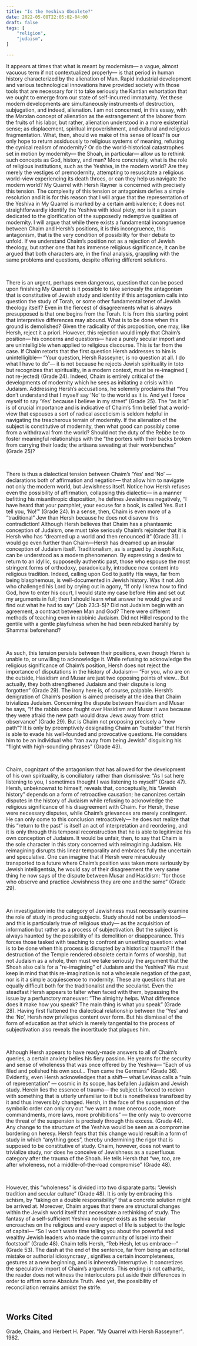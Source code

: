 ```yaml
---
title: "Is the Yeshiva Obsolete?"
date: 2022-05-08T22:05:02-04:00
draft: false
tags: [
    "religion",
    "judaism",
]

---
```


It appears at times that what is meant by modernism— a vague, almost vacuous term if not contextualized properly— is that period in human history characterized by the alienation of Man. Rapid industrial development and various technological innovations have provided society with those tools that are necessary for it to take seriously the Kantian exhortation that we ought to emerge from our state of self-incurred immaturity. Yet these modern developments are simultaneously instruments of destruction, subjugation, and indeed, alienation. I am not concerned, in this essay, with the Marxian concept of alienation as the estrangement of the laborer from the fruits of his labor, but rather, alienation understood in a more existential sense; as displacement, spiritual impoverishment, and cultural and religious fragmentation. What, then, should we make of this sense of loss? Is our only hope to return assiduously to religious systems of meaning, refusing the cynical realism of modernity? Or do the world-historical catastrophes set in motion by modernity— the Shoah, in particular— allow us to rethink such concepts as God, history, and man? More concretely, what is the role of religious institutions, such as the Yeshiva, in the modern world? Are they merely the vestiges of premodernity, attempting to resuscitate a religious world-view experiencing its death throes, or can they help us navigate the modern world? My Quarrel with Hersh Rayner is concerned with precisely this tension. The complexity of this tension or antagonism defies a simple resolution and it is for this reason that I will argue that the representation of the Yeshiva in My Quarrel is marked by a certain ambivalence; it does not straightforwardly identify the Yeshiva with ideal piety, nor is it a paean dedicated to the glorification of the supposedly redemptive qualities of modernity. I will argue that while there exists a fundamental incongruence between Chaim and Hersh’s positions, it is this incongruence, this antagonism, that is the very condition of possibility for their debate to unfold. If we understand Chaim’s position not as a rejection of Jewish theology, but rather one that has immense religious significance, it can be argued that both characters are, in the final analysis, grappling with the same problems and questions, despite offering different solutions. 

<br>

There is an urgent, perhaps even dangerous, question that can be posed upon finishing My Quarrel: is it possible to take seriously the antagonism that is constitutive of Jewish study and identity if this antagonism calls into question the study of Torah, or some other fundamental tenet of Jewish theology itself? Even in the fiercest of disagreements what is always presupposed is that one begins from the Torah. It is from this starting point that interpretive differences may abound. What is to be done when this ground is demolished? Given the radicality of this proposition, one may, like Hersh, reject it a priori. However, this rejection would imply that Chaim’s position— his concerns and questions— have a purely secular import and are unintelligible when applied to religious discourse. This is far from the case. If Chaim retorts that the first question Hersh addresses to him is unintelligible— “Your question, Hersh Rasseyner, is no question at all. I do what I have to do”— it is not because he rejects Jewish spirituality in toto but recognizes that spirituality, in a modern context, must be re-imagined ( not re-jected) (Grade 24). Indeed, Chaim is entirely critical of the developments of modernity which he sees as initiating a crisis within Judaism. Addressing Hersh’s accusations, he solemnly proclaims that “You don’t understand that I myself say ‘No’ to the world as it is. And yet I force myself to say ‘Yes’ because I believe in my street” (Grade 25). The “as it is” is of crucial importance and is indicative of Chaim’s firm belief that a world-view that espouses a sort of radical asceticism is seldom helpful in navigating the treacherous terrain of modernity. If the alienation of the subject is constitutive of modernity, then what good can possibly come from a withdrawal from the world? Should not the duty of the Rebbe be to foster meaningful relationships with the “the porters with their backs broken from carrying their loads; the artisans sweating at their workbenches” (Grade 25)? 

<br>

There is thus a dialectical tension between Chaim’s ‘Yes’ and ‘No’ — declarations both of affirmation and negation— that allow him to navigate not only the modern world, but Jewishness itself. Notice how Hersh refuses even the possibility of affirmation, collapsing this dialectic— in a manner befitting his misanthropic disposition, he defines Jewishness negatively, “I have heard that your pamphlet, your excuse for a book, is called Yes. But I tell you, ‘No!’” (Grade 24). In a sense, then, Chaim is even more of a “traditional” Jew than Hersh because he does not disavow this contradiction! Although Hersh believes that Chaim has a phantasmic conception of Judaism, one must take seriously Chaim’s  rejoinder that it is Hersh who has “dreamed up a world and then renounced it” (Grade 31).  I would go even further than Chaim—Hersh has dreamed up an insular conception of Judaism itself. Traditionalism, as is argued by Joseph Katz, can be understood as a modern phenomenon. By expressing a desire to return to an idyllic, supposedly authentic past, those who espouse the most stringent forms of orthodoxy, paradoxically, introduce new content into religious tradition. Indeed, calling upon God to justify His ways, far from being blasphemous, is well-documented in Jewish history. Was it not Job who challenged his Lord by crying out in agony, “If only I knew how to find God, how to enter his court, I would state my case before Him and set out my arguments in full; then I should learn what answer he would give and find out what he had to say” (Job 23:3-5)? Did not Judaism begin with an agreement, a contract between Man and God? There were different methods of teaching even in rabbinic Judaism. Did not Hillel respond to the gentile with a gentle playfulness when he had been rebuked harshly by Shammai beforehand?

<br>
 
 
As such, this tension persists between their positions, even though Hersh is unable to, or unwilling to acknowledge it. While refusing to acknowledge the religious significance of Chaim’s position, Hersh does not reject the importance of disputations in the history of Judaism— “For you, who are on the outside, Hasidism and Musar are just two opposing points of view… But actually, they both strengthened Judaism and their dispute is long forgotten” (Grade 29). The irony here is, of course, palpable. Hersh’s denigration of Chaim’s position is aimed precisely at the idea that Chaim trivializes Judaism. Concerning the dispute between Hasidism and Musar he says, “If the rabbis once fought over  Hasidism and Musar it was because they were afraid the new path would draw Jews away from strict observance” (Grade 29). But is Chaim not proposing precisely a “new path”?  It is only by preemptively designating Chaim an “outsider” that Hersh is able to evade his well-founded and provocative questions. He considers him to be an individual who “ran away from being Jewish” disguising his “flight with high-sounding phrases” (Grade 43). 


<br>
 
Chaim, cognizant of the antagonism that has allowed for the development of his own spirituality, is conciliatory rather than dismissive: “As I sat here listening to you, I sometimes thought I was listening to myself” (Grade 47).
Hersh, unbeknownst to himself, reveals that, conceptually, his  “Jewish history” depends on a form of retroactive causation; he canonizes certain disputes in the history of Judaism while refusing to acknowledge the religious significance of his disagreement with Chaim. For Hersh, these were necessary disputes, while Chaim’s grievances are merely contingent.  He can only come to this conclusion retroactively— he does not realize that this “return to the past” is itself an act of interpretation and reordering, and it is only through this temporal reconstruction that he is able to legitimize his own conception of Judaism. It would be unfair, then, to say that Chaim is the sole character in this story concerned with reimagining Judaism. His reimagining disrupts this linear temporality and embraces fully the uncertain and speculative. One can imagine that if Hersh were miraculously transported to a future where Chaim’s position was taken more seriously by Jewish intelligentsia,  he would say of their disagreement the very same thing he now says of the dispute between Musar and Hasidism: “for those who observe and practice Jewishness they are one and the same” (Grade 29).

<br>

An investigation into the category of Jewishness must necessarily examine the role of study in producing subjects. Study should not be understood— and this is particularly true of religious study— as the acquisition of information but rather as a process of subjectivation. But the subject is always haunted by the possibility of its demolition or disappearance. This forces those tasked with teaching to confront an unsettling question: what is to be done when this process is disrupted by a historical trauma? If the destruction of the Temple rendered obsolete certain forms of worship, but not Judaism as a whole, then must we take seriously the argument that the Shoah also calls for a "re-imagining" of Judaism and the Yeshiva? We must keep in mind that this re-imagination is not a wholesale negation of the past, nor is it a simple acquiescence to modernity.  These are questions that are equally difficult both for the traditionalist and the secularist. Even the steadfast Hersh appears to falter when faced with them, bypassing the issue by a perfunctory maneuver: “The almighty helps. What difference does it make how you speak? The main thing is what you speak” (Grade 28). Having first flattened the dialectical relationship between the ‘Yes’ and the ‘No’, Hersh now privileges content over form. But his dismissal of the form of education as that which is merely tangential to the process of subjectivation also reveals the incertitude that plagues him. 

<br>

Although  Hersh appears to have ready-made answers to all of Chaim’s queries, a certain anxiety belies his fiery passion. He yearns for the security and sense of wholeness that was once offered by the Yeshiva— “Each of us filed and polished his own soul… Then came the Germans” (Grade 36). Evidently, even Hersh acknowledges that a shift— what Levinas calls a “ruin of representation” — cosmic in its scope, has befallen Judaism and Jewish study. Herein lies the essence of trauma— the subject is forced to reckon with something that is utterly unfamiliar to it but is nonetheless transfixed by it and thus irreversibly changed. Hersh, in the face of the suspension of the symbolic order can only cry out “we want a more onerous code, more commandments, more laws, more prohibitions” — the only way to overcome the threat of the suspension is precisely through this excess.  (Grade 44).  Any change to the structure of the Yeshiva would be seen as a compromise bordering on heresy. Hersh fears that this change would result in a form of study in which “anything goes”, thereby undermining the rigor that is supposed to be constitutive of study. Chaim, however, does not want to trivialize study, nor does he conceive of Jewishness as a superfluous category after the trauma of the Shoah. He tells Hersh that “we, too, are after wholeness, not  a middle-of-the-road compromise” (Grade 48). 

<br>

However, this “wholeness” is divided into two disparate parts: “Jewish tradition and secular culture” (Grade 48). It is only by embracing this schism, by “taking on a double responsibility” that a concrete solution might be arrived at. Moreover, Chaim argues that there are structural changes within the Jewish world itself that necessitate a rethinking of study. The fantasy of a self-sufficient Yeshiva no longer exists as the secular encroaches on the religious and every aspect of life is subject to the logic of capital— “So I won’t waste time telling you about the powerful and wealthy Jewish leaders who made the community of Israel into their footstool” (Grade 48). Chaim tells Hersh, “Reb Hesh, let us embrace—” (Grade 53). The dash at the end of the sentence, far from being an editorial mistake or authorial idiosyncrasy , signifies a certain incompleteness, gestures at a new beginning, and is inherently interruptive. It concretizes the speculative import of Chaim’s arguments. This ending is not cathartic, the reader does not witness the interlocutors put aside their differences in order to affirm some Absolute Truth. And yet, the possibility of reconciliation remains amidst the strife.  

<br>

## Works Cited
Grade, Chaim, and Herbert H. Paper. "My Quarrel with Hersh Rasseyner". 1982. 